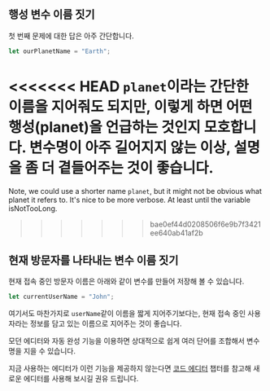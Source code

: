 ## 행성 변수 이름 짓기

첫 번째 문제에 대한 답은 아주 간단합니다.

```js
let ourPlanetName = "Earth";
```

<<<<<<< HEAD
`planet`이라는 간단한 이름을 지어줘도 되지만, 이렇게 하면 어떤 행성(planet)을 언급하는 것인지 모호합니다. 변수명이 아주 길어지지 않는 이상, 설명을 좀 더 곁들어주는 것이 좋습니다. 
=======
Note, we could use a shorter name `planet`, but it might not be obvious what planet it refers to. It's nice to be more verbose. At least until the variable isNotTooLong.
>>>>>>> bae0ef44d0208506f6e9b7f3421ee640ab41af2b

## 현재 방문자를 나타내는 변수 이름 짓기

현재 접속 중인 방문자 이름은 아래와 같이 변수를 만들어 저장해 볼 수 있습니다.

```js
let currentUserName = "John";
```

여기서도 마찬가지로 `userName`같이 이름을 짧게 지어주기보다는, 현재 접속 중인 사용자라는 정보를 담고 있는 이름으로 지어주는 것이 좋습니다.

모던 에디터와 자동 완성 기능을 이용하면 상대적으로 쉽게 여러 단어를 조합해서 변수명을 지을 수 있습니다.

지금 사용하는 에디터가 이런 기능을 제공하지 않는다면 [코드 에디터](/code-editors) 챕터를 참고해 새로운 에디터를 사용해 보시길 권유 드립니다.
